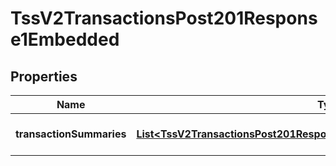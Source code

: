 
# TssV2TransactionsPost201Response1Embedded

## Properties
Name | Type | Description | Notes
------------ | ------------- | ------------- | -------------
**transactionSummaries** | [**List&lt;TssV2TransactionsPost201Response1EmbeddedTransactionSummaries&gt;**](TssV2TransactionsPost201Response1EmbeddedTransactionSummaries.md) | transaction search summary |  [optional]



